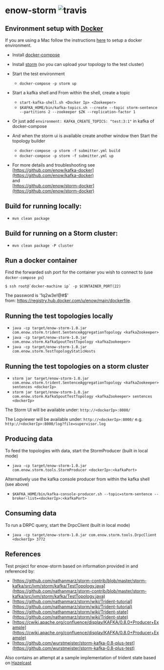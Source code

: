 enow-storm ![travis](https://travis-ci.org/ENOW-IJI/enow-storm.svg?branch=master)
=========================


Environment setup with [Docker](https://www.docker.io/)
------------------------------

If you are using a Mac follow the instructions [here](https://docs.docker.com/installation/mac/) to setup a docker environment.

- Install [docker-compose](http://docs.docker.com/compose/install/)

- Install [storm](https://storm.incubator.apache.org/downloads.html) (so you can upload your topology to the test cluster)

- Start the test environment
    - ```docker-compose -p storm up```
- Start a kafka shell and From within the shell, create a topic
    - ```start-kafka-shell.sh <Docker Ip> <Zookeeper>```
    - ```$KAFKA_HOME/bin/kafka-topics.sh --create --topic storm-sentence --partitions 2 --zookeeper $ZK --replication-factor 1```
- Or just add ```environment: KAFKA_CREATE_TOPICS: "test:3:1"``` in kafka of docker-compose
- And when the storm ui is available create another window then Start the topology builder
    - ```docker-compose -p storm -f submitter.yml build```
    - ```docker-compose -p storm -f submitter.yml up```

- For more details and troubleshooting see [https://github.com/enow/kafka-docker](https://github.com/enow/kafka-docker) </br>
and </br> [https://github.com/enow/storm-docker](https://github.com/enow/storm-docker)

## Build for running locally:

- ```mvn clean package```

## Build for running on a Storm cluster:

- ```mvn clean package -P cluster```

## Run a docker container
Find the forwarded ssh port for the container you wish to connect to (use `docker-compose ps`)

    $ ssh root@`docker-machine ip` -p $CONTAINER_PORT(22)

The password is '1q2w3e!@#$' </br>from: https://registry.hub.docker.com/u/enow/main/dockerfile.

## Running the test topologies locally

- ```java -cp target/enow-storm-1.0.jar com.enow.storm.trident.SentenceAggregationTopology <kafkaZookeeper>```
- ```java -cp target/enow-storm-1.0.jar com.enow.storm.KafkaSpoutTestTopology <kafkaZookeeper>```
- ```java -cp target/enow-storm-1.0.jar com.enow.storm.TestTopologyStaticHosts```

## Running the test topologies on a storm cluster


- ```storm jar target/enow-storm-1.0.jar com.enow.storm.trident.SentenceAggregationTopology <kafkaZookeeper> sentences <dockerIp>```
- ```storm jar target/enow-storm-1.0.jar com.enow.storm.KafkaSpoutTestTopology <kafkaZookeeper> sentences <dockerIp>```

The Storm UI will be available under: ```http://<dockerIp>:8080/```

The Logviewer will be available under: ```http://<dockerIp>:8000/``` e.g. ```http://<dockerIp>:8000/log?file=supervisor.log```

## Producing data

To feed the topologies with data, start the StormProducer (built in local mode)

- ```java -cp target/enow-storm-1.0.jar com.enow.storm.tools.StormProducer <dockerIp>:<kafkaPort>```

Alternatively use the kafka console producer from within the kafka shell (see above)

- ```$KAFKA_HOME/bin/kafka-console-producer.sh --topic=storm-sentence --broker-list=<dockerIp>:<kafkaPort>```

## Consuming data

To run a DRPC query, start the DrpcClient (built in local mode)

- ```java -cp target/enow-storm-1.0.jar com.enow.storm.tools.DrpcClient <dockerIp> 3772```


References
----------

Test project for enow-storm based on information provided in and referenced by:

- [https://github.com/nathanmarz/storm-contrib/blob/master/storm-kafka/src/jvm/storm/kafka/TestTopology.java](https://github.com/nathanmarz/storm-contrib/blob/master/storm-kafka/src/jvm/storm/kafka/TestTopology.java)
- [https://github.com/nathanmarz/storm/wiki/Trident-tutorial](https://github.com/nathanmarz/storm/wiki/Trident-tutorial)
- [https://github.com/nathanmarz/storm/wiki/Trident-state](https://github.com/nathanmarz/storm/wiki/Trident-state)
- [https://cwiki.apache.org/confluence/display/KAFKA/0.8.0+Producer+Example](https://cwiki.apache.org/confluence/display/KAFKA/0.8.0+Producer+Example)
- [https://github.com/wurstmeister/storm-kafka-0.8-plus-test](https://github.com/wurstmeister/storm-kafka-0.8-plus-test)

Also contains an attempt at a sample implementation of trident state based on [Hazelcast](http://www.hazelcast.com/)
